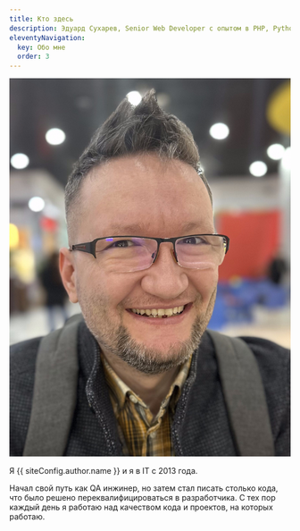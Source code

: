 ```yaml
---
title: Кто здесь
description: Эдуард Сухарев, Senior Web Developer с опытом в PHP, Python и немножко Go и JS
eleventyNavigation:
  key: Обо мне
  order: 3
---
```


<img src="/images/avatar.jpg" alt="Эдуард Сухарев" class="myphoto" />

Я {{ siteConfig.author.name }} и я в IT с 2013 года.

Начал свой путь как QA инжинер, но затем стал писать столько кода, что было решено переквалифицироваться в разработчика. С тех пор каждый день я работаю над качеством кода и проектов, на которых работаю.
